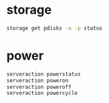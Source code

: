 # storage

```sh
storage get pdisks -o -p status
```

# power

```sh
serveraction powerstatus
serveraction poweron
serveraction poweroff
serveraction powercycle
```
